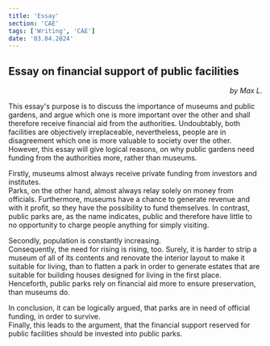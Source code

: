 ```yaml
---
title: 'Essay'
section: 'CAE'
tags: ['Writing', 'CAE']
date: '03.04.2024'
---
```


## Essay on financial support of public facilities

<div style="text-align: right;">
    <i>
        by Max L.
    </i>
</div>

This essay's purpose is to discuss the importance of museums and public gardens, and argue which one
is more important over the other and shall therefore receive financial aid from the authorities.
Undoubtably, both facilities are objectively irreplaceable, nevertheless, people are in disagreement
which one is more valuable to society over the other. However, this essay will give logical reasons,
on why public gardens need funding from the authorities more, rather than museums.

Firstly, museums almost always receive private funding from investors and institutes.  
Parks, on the other hand, almost always relay solely on money from officials. Furthermore, museums
have a chance to generate revenue and with it profit, so they have the possibility to fund
themselves. In contrast, public parks are, as the name indicates, public and therefore have little
to no opportunity to charge people anything for simply visiting.

Secondly, population is constantly increasing.  
Consequently, the need for rising is rising, too. Surely, it is harder to strip a museum of all of
its contents and renovate the interior layout to make it suitable for living, than to flatten a park
in order to generate estates that are suitable for building houses designed for living in the first
place. Henceforth, public parks rely on financial aid more to ensure preservation, than museums do.

In conclusion, it can be logically argued, that parks are in need of official funding, in order to
survive.  
Finally, this leads to the argument, that the financial support reserved for public facilities
should be invested into public parks.
